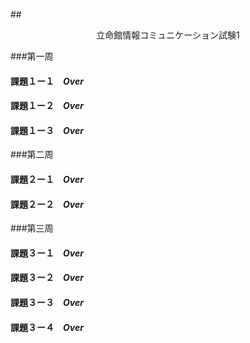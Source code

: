 
##<center>立命館情報コミュニケーション試験1</center>

###第一周
####  課題１ー１　<em>Over</em>
####  課題１ー２　<em>Over</em>
####  課題１ー３　<em>Over</em>
###第二周
####  課題２ー１　<em>Over</em>
####  課題２ー２　<em>Over</em>
###第三周
####  課題３ー１　<em>Over</em>
####  課題３ー２　<em>Over</em>
####  課題３ー３　<em>Over</em>
####  課題３ー４　<em>Over</em>




